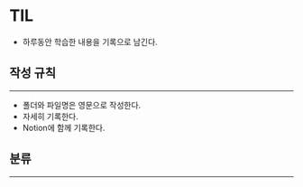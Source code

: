 # TIL

- 하루동안 학습한 내용을 기록으로 남긴다.

## 작성 규칙
---
- 폴더와 파일명은 영문으로 작성한다.
- 자세히 기록한다.
- Notion에 함께 기록한다.

## 분류
---
